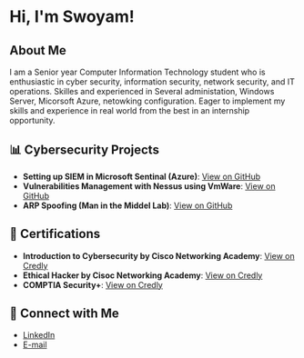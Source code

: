 <h1>Hi, I'm Swoyam!</h1>
<h2>About Me</h2>
<p>I am a Senior year Computer Information Technology student who is enthusiastic in cyber security, information security, network security, and IT operations. Skilles and experienced in Several administation, Windows Server, Micorsoft Azure, netowking configuration. Eager to implement my skills and experience in real world from the best in an internship opportunity.</p>

<h2>📊 Cybersecurity Projects</h2>
<ul>
  <li><b>Setting up SIEM in Microsoft Sentinal (Azure)</b>: <a href="https://github.com/Swoyam21/Sentinel_Lab-HoneyPot">View on GitHub</a></li>
  <li><b>Vulnerabilities Management with Nessus using VmWare</b>: <a href="https://github.com/Swoyam21/Vulnerability-Management-with-Nessus">View on GitHub</a></li>
  <li><b>ARP Spoofing (Man in the Middel Lab)</b>: <a href="https://github.com/Swoyam21/arp-spoofing-mitm-lab">View on GitHub</a></li>
</ul>



<h2>🏅 Certifications</h2>
<ul>
  <li><b>Introduction to Cybersecurity by Cisco Networking Academy</b>: <a href="https://www.credly.com/badges/ca0a84fc-8b8e-4731-8fdf-28b6bae33c01">View on Credly</a></li>
  <li><b>Ethical Hacker by Cisoc Networking Academy</b>: <a href="https://www.credly.com/badges/f22014a6-8b89-4e8f-9fb1-89fd90335989">View on Credly</a></li>
  <li><b>COMPTIA Security+</b>: <a href="https://www.credly.com/badges/b18e3423-7122-4b7a-810e-c1ef41fe836f/public_url">View on Credly</a></li>
</ul>

<h2>🤝 Connect with Me</h2>
<ul>
  <li><a href="https://www.linkedin.com/in/swoyam-bista/">LinkedIn</a></li>
  <li><a href="mailto:swoyam.bista4321@gmail.com">E-mail</a></li>
</ul>
